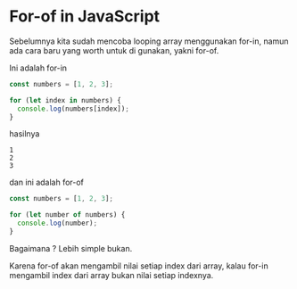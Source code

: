 # For-of in JavaScript

Sebelumnya kita sudah mencoba looping array menggunakan for-in, namun ada cara baru yang worth untuk di gunakan, yakni for-of.

Ini adalah for-in

```javascript
const numbers = [1, 2, 3];

for (let index in numbers) {
  console.log(numbers[index]);
}
```

hasilnya

```
1
2
3
```

dan ini adalah for-of

```javascript
const numbers = [1, 2, 3];

for (let number of numbers) {
  console.log(number);
}
```

Bagaimana ? Lebih simple bukan.

Karena for-of akan mengambil nilai setiap index dari array, kalau for-in mengambil index dari array bukan nilai setiap indexnya.
